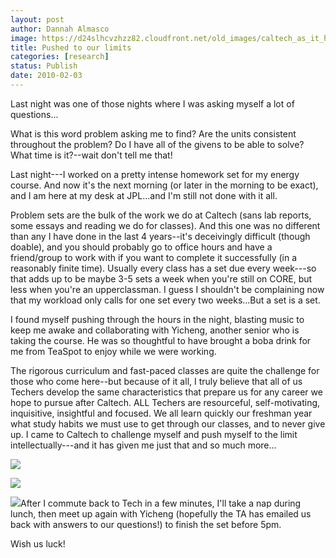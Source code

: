 ```yaml
---
layout: post
author: Dannah Almasco
image: https://d24slhcvzhzz82.cloudfront.net/old_images/caltech_as_it_happens/6a0105349b8251970b0120a858eea8970b.jpg
title: Pushed to our limits
categories: [research]
status: Publish
date: 2010-02-03
---
```



Last night was one of those nights where I was asking myself a lot of questions...

What is this word problem asking me to find? Are the units consistent throughout the problem? Do I have all of the givens to be able to solve? What time is it?--wait don't tell me that!

Last night---I worked on a pretty intense homework set for my energy course. And now it's the next morning (or later in the morning to be exact), and I am here at my desk at JPL...and I'm still not done with it all.

Problem sets are the bulk of the work we do at Caltech (sans lab
reports, some essays and reading we do for classes). And this one was
no different than any I have done in the last 4 years--it's deceivingly
difficult (though doable), and you should probably go to office hours
and have a friend/group to work with if you want to complete it
successfully (in a reasonably finite time). Usually every class has a
set due every week---so that adds up to be maybe 3-5 sets a week when
you're still on CORE, but less when you're an upperclassman. I guess I
shouldn't be complaining now that my workload only calls for one set
every two weeks...But a set is a set.

I found myself pushing through the hours in the night, blasting music to keep me awake and collaborating with Yicheng, another senior who is taking the course. He was so thoughtful to have brought a boba drink for me from TeaSpot to enjoy while we were working.

The rigorous curriculum and fast-paced classes are quite the challenge for those who come here--but because of it all, I truly believe that all of us Techers develop the same characteristics that prepare us for any career we hope to pursue after Caltech. ALL Techers are resourceful, self-motivating, inquisitive, insightful and focused. We all learn quickly our freshman year what study habits we must use to get through our classes, and to never give up. I came to Caltech to challenge myself and push myself to the limit intellectually---and it has given me just that and so much more...


![](https://d24slhcvzhzz82.cloudfront.net/old_images/caltech_as_it_happens/6a0105349b8251970b0128775b28a9970c.jpg)

![](https://d24slhcvzhzz82.cloudfront.net/old_images/caltech_as_it_happens/6a0105349b8251970b0120a858f122970b.jpg)

![](https://d24slhcvzhzz82.cloudfront.net/old_images/caltech_as_it_happens/6a0105349b8251970b0128775b2bb3970c.jpg)After I commute back to Tech in a few minutes, I'll take a nap during lunch, then meet
up again with Yicheng (hopefully the TA has emailed us back with
answers to our questions!) to finish the set before 5pm.

Wish us luck! 

